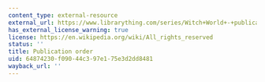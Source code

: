 ```yaml
---
content_type: external-resource
external_url: https://www.librarything.com/series/Witch+World+-+publication+order
has_external_license_warning: true
license: https://en.wikipedia.org/wiki/All_rights_reserved
status: ''
title: Publication order
uid: 64874230-f090-44c3-97e1-75e3d2dd8481
wayback_url: ''
---
```

